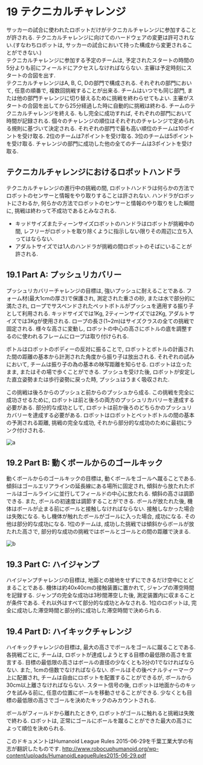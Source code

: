 # 19 テクニカルチャレンジ
サッカーの試合に使われたロボットだけがテクニカルチャレンジに参加することが許される. テクニカルチャレンジに向けてのハードウェアの変更は許可されない.(すなわちロボットは, サッカーの試合において持った構成から変更されることができない.)  
テクニカルチャレンジに参加する予定のチームは, 予定されたスタートの時間の5分よりも前にフィールドにアクセスしなければならない. 主審は予定時刻にスタートの合図を出す.  
テクニカルチャレンジはA, B, C, Dの部門で構成される. それぞれの部門において, 任意の順番で, 複数回挑戦することが出来る. チームはいつでも同じ部門, または他の部門チャレンジに切り替えるために挑戦を終わらせてもよい. 主審がスタートの合図を出してから25分経過した時に自動的に挑戦は終わる. チームのテクニカルチャレンジを終える. もし完全に成功すれば, それぞれの部門において時間が記録される. 個々のチャレンジの順位はそれぞれのチャレンジで定められる規則に基づいて決定される. それぞれの部門で最も高い順位のチームは10ポイントを受け取る. 2位のチームは7ポイントを受け取る. 3位のチームは5ポイントを受け取る. チャレンジの部門に成功した他の全てのチームは3ポイントを受け取る.

## テクニカルチャレンジにおけるロボットハンドラ
テクニカルチャレンジの進行中の挑戦の間, ロボットハンドラは何らかの方法でロボットのセンサーと情報をやり取りすることは許されない. ハンドラがロボットにさわるか, 何らかの方法でロボットのセンサーと情報のやり取りをした瞬間に, 挑戦は終わって不成功であるとみなされる.

* キッドサイズまたティーンサイズロボットのハンドラはロボットが挑戦中の間, レフリーがロボットを取り除くように指示しない限りその周辺に立ち入ってはならない.
* アダルトサイズでは1人のハンドラが挑戦の間ロボットのそばにいることが許される.

## 19.1 Part A: プッシュリカバリー
プッシュリカバリーチャレンジの目標は, 強いプッシュに耐えることである. フォーム材(最大1cmの厚さ)で保護され, 測定された重さの砂, または水で部分的に満たされ, ロープでサスペンドされたペットボトルがプッシュを適用する振り子として利用される. キッドサイズでは1Kg, 2ティーンサイズでは2Kg, アダルトサイズでは3Kgが使用される. ロープの長さ(1~2m)はサイズクラスの全ての挑戦で固定される. 様々な高さに変動し, ロボットの中心の高さにボトルの底を調整するのに使われるフレームにロープは取り付けられる.

ボトルはロボットのボディーの反対に振ることで, ロボットとボトルの計画された間の距離の基本から計測された角度から振り子は放出される. それぞれの試みにおいて, チームは振り子の為の基本の映写距離を知らせる. ロボットは立ったまま, またはその場で歩くことができる. プッシュを受けた後, ロボットが安定した直立姿勢または歩行姿勢に戻った時, プッシュはうまく吸収された.

この挑戦は後ろからのプッシュと前からのプッシュから成る. この挑戦を完全に成功させるために, ロボットは前と後ろの両方のプッシュリカバリーを達成する必要がある. 部分的な成功として, ロボットは前か後ろのどちらかのプッシュリカバリーを達成する必要がある. ロボットはロボットとペットボトルの間の基本の予測される距離, 挑戦の完全な成功, それから部分的な成功のために最初にランク付けされる.

![a](https://raw.githubusercontent.com/wiki/citbrains/RoboCupRule/fig1.png)

## 19.2 Part B: 動くボールからのゴールキック
動くボールからのゴールキックの目標は, 動くボールをゴールへ蹴ることである. 傾斜はゴールエリアラインの延長線にある場所に固定され, 傾斜から放たれたボールはゴールラインに並行してフィールドの中心に放たれる. 傾斜の高さは調節できる. また, ボールの初速度は調節することができる. ボールが放たれた後, 機体はボールが止まる前にボールと接触しなければならない. 接触しなかった場合は失敗になる. もし機体が触れたボールがゴールに入った場合, 成功になる. その他は部分的な成功になる.
1位のチームは, 成功した挑戦では傾斜からボールが放たれた高さで, 部分的な成功の挑戦ではボールとゴールとの間の距離で決まる.

![b](https://raw.githubusercontent.com/wiki/citbrains/RoboCupRule/fig2.png) 

## 19.3 Part C: ハイジャンプ
ハイジャンプチャレンジの目標は, 地面との接地をせずにできるだけ空中にとどまることである. 機体は約40x40cmの接触装置に置かれて, ジャンプの滞空時間を記録する. ジャンプの完全な成功は3秒間滞空した後, 測定装置内に収まることが条件である. それ以外はすべて部分的な成功とみなされる. 1位のロボットは, 完全に成功した滞空時間と部分的に成功した滞空時間で決められる.

## 19.4 Part D: ハイキックチャレンジ
ハイキックチャレンジの目標は, 最大の高さでボールをゴールに蹴ることである. 各挑戦ごとに, チームは, ロボットが達成しようとする目標の最低限の高さを宣言する. 目標の最低限の高さはボールの直径の少なくとも3分の1でなければならない. また, 1cmの倍数でなければならない.
ボールはその後ペナルティーマーク上に配置され, チームは自由にロボットを配置することができるが, ボールから30cm以上離さなければならない. スタート信号の後, ロボットは地面からのキックを試みる前に, 任意の位置にボールを移動させることができる. 少なくとも目標の最低限の高さでゴールを決めたキックのみカウントされる.

ボールがフィールドから離れたときや, ロボットがゴールに触れると挑戦は失敗で終わる. ロボットは, 正常にゴールにボールを蹴ることができた最大の高さによって順位を決められる.

このドキュメントはHumanoid League Rules 2015-06-29を千葉工業大学の有志が翻訳したものです.
<http://www.robocuphumanoid.org/wp-content/uploads/HumanoidLeagueRules2015-06-29.pdf>
